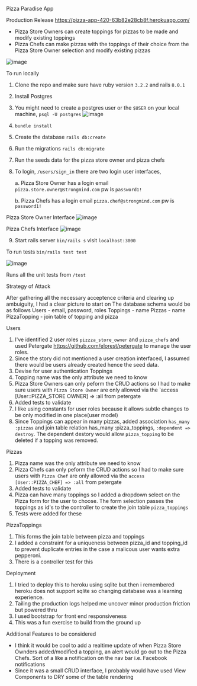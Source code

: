 Pizza Paradise App

Production Release https://pizza-app-420-63b82e28cb8f.herokuapp.com/

* Pizza Store Owners can create toppings for pizzas to be made and modify existing toppings
* Pizza Chefs can make pizzas with the toppings of their choice from the Pizza Store Owner selection and modify existing pizzas

![image](https://github.com/user-attachments/assets/ecf5335e-c4e6-4451-be55-f2e53aba7507)

To run locally

1. Clone the repo and make sure have ruby version `3.2.2` and rails `8.0.1`
2. Install Postgres
3. You might need to create a postgres user or the `$USER` on your local machine, `psql -U postgres`
![image](https://github.com/user-attachments/assets/cf508f5d-d63f-4c76-9efc-902f13902334)
4. `bundle install`
5. Create the database `rails db:create`
6. Run the migrations `rails db:migrate`
7. Run the seeds data for the pizza store owner and pizza chefs
8. To login, `/users/sign_in` there are two login user interfaces,
   
   a. Pizza Store Owner has a login email `pizza.store.owner@strongmind.com` pw is `password1! `
   
   b. Pizza Chefs has a login email `pizza.chef@strongmind.com` pw is `password1!`

Pizza Store Owner Interface
![image](https://github.com/user-attachments/assets/a0bb3850-d485-4a9a-9564-fe7b85b31efb)

Pizza Chefs Interface
![image](https://github.com/user-attachments/assets/95038f74-d5e8-4d3f-b42d-761e1bd831af)

9. Start rails server `bin/rails s` visit `localhost:3000`

To run tests
`bin/rails test test`

![image](https://github.com/user-attachments/assets/7761f514-379d-49f2-8985-70e1556413c4)

Runs all the unit tests from `/test`

Strategy of Attack

After gathering all the necessary acceptence criteria and clearing up ambuiguity, I had a clear picture to start on
The database schema would be as follows
Users - email, password, roles
Toppings - name
Pizzas - name
PizzaTopping - join table of topping and pizza

Users
   1. I've identified 2 user roles `pizzza_store_owner` and `pizza_chefs` and used Petergate https://github.com/elorest/petergate to manage the user roles.
   2. Since the story did not mentioned a user creation interfaced, I assumed there would be users already created hence the seed data.
   3. Devise for user authentication
Toppings
   1. Topping name was the only attribute we need to know
   2. Pizza Store Owners can only peform the CRUD actions so I had to make sure users with `Pizza Store Owner` are only allowed via the `access [User::PIZZA_STORE OWNER] => :all from petergate
   3. Added tests to validate
   4. I like using constants for user roles because it allows subtle changes to be only modified in one place(user model)
   5. Since Toppings can appear in many pizzas, added association `has_many :pizzas` and join table relation  has_many :pizza_toppings, `:dependent => destroy`. The dependent destory would allow `pizza_topping` to be deleted if a topping was removed.

Pizzas
   1. Pizza name was the only attribute we need to know
   2. Pizza Chefs can only peform the CRUD actions so I had to make sure users with `Pizza Chef` are only allowed via the `access [User::PIZZA_CHEF] => :all` from petergate
   3. Added tests to validate
   4. Pizza can have many toppings so I added a dropdown select on the Pizza form for the user to choose. The form selection passes the toppings as id's to the controller to create the join table `pizza_toppings`
   5. Tests were added for these

PizzaToppings
  1. This forms the join table between pizza and toppings
  2. I added a constraint for a uniqueness between pizza_id and topping_id to prevent duplicate entries in the case a malicous user wants extra pepperoni.
  3. There is a controller test for this

Deployment
   1. I tried to deploy this to heroku using sqlite but then i remembered heroku does not support sqlite so changing database was a learning experience.
   2. Tailing the production logs helped me uncover minor production friction but powered thru
   3. I used bootstrap for front end responsiveness
   4. This was a fun exercise to build from the ground up 

Additional Features to be considered

* I think it would be cool to add a realtime update of when Pizza Store Ownders added/modified a topping, an alert would go out to the Pizza Chefs. Sort of a like a notification on the nav bar i.e. Facebook notifications
* Since it was a small CRUD interface, I probably would have used View Components to DRY some of the table rendering
